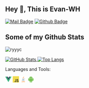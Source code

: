 ## Hey 👋, This is Evan-WH

[![Mail Badge](https://img.shields.io/badge/-2637405542wh@gmail.com-c14438?style=flat&logo=Gmail&logoColor=white&link=mailto:iswuhao.cn)](mailto:iswuhao.cn) 
[![Github Badge](https://img.shields.io/badge/-ryyyc-grey?style=flat&logo=github&logoColor=white&link=https://github.com/ryyyc/)](https://www.github.com/ryyyc/)
## Some of my Github Stats
<p align=left> <img src=https://komarev.com/ghpvc/?username=ryyyc alt=ryyyc /> </p>

<a href="https://github.com/Evan-WH">
  <img align="center" alt="GitHub Stats" src="https://github-readme-stats.vercel.app/api?username=Evan-WH&show_icons=true&include_all_commits=true" style="width:417px"  />
</a>
<a href="https://github.com/Evan-WH">
  <img align="center" alt="Top Langs" src="https://github-readme-stats.vercel.app/api/top-langs/?username=Evan-WH&layout=compact" />
</a>

Languages and Tools:

<code><img height="20" src="https://raw.githubusercontent.com/github/explore/80688e429a7d4ef2fca1e82350fe8e3517d3494d/topics/vue/vue.png" alt="java"></code>
<code><img height="20" src="https://raw.githubusercontent.com/github/explore/80688e429a7d4ef2fca1e82350fe8e3517d3494d/topics/javascript/javascript.png" alt="javascript"></code>
<code><img height="20" src="https://raw.githubusercontent.com/github/explore/80688e429a7d4ef2fca1e82350fe8e3517d3494d/topics/java/java.png" alt="java"></code>
<code><img height="20" src="https://raw.githubusercontent.com/github/explore/80688e429a7d4ef2fca1e82350fe8e3517d3494d/topics/android/android.png" alt="android"></code>
